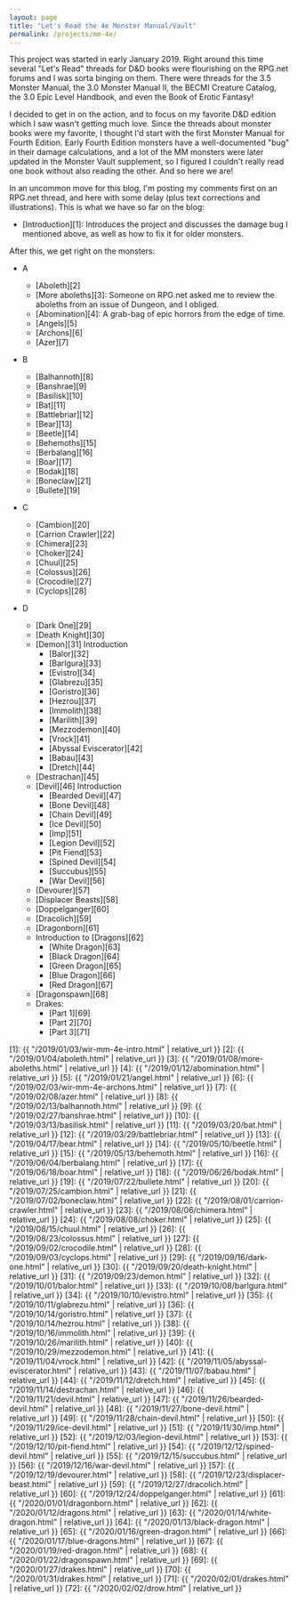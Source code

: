 ```yaml
---
layout: page
title: "Let's Read the 4e Monster Manual/Vault"
permalink: /projects/mm-4e/
---
```


This project was started in early January 2019. Right around this time several
"Let's Read" threads for D&D books were flourishing on the RPG.net forums and I
was sorta binging on them. There were threads for the 3.5 Monster Manual, the
3.0 Monster Manual II, the BECMI Creature Catalog, the 3.0 Epic Level Handbook,
and even the Book of Erotic Fantasy!

I decided to get in on the action, and to focus on my favorite D&D edition which
I saw wasn't getting much love. Since the threads about monster books were my
favorite, I thought I'd start with the first Monster Manual for Fourth
Edition. Early Fourth Edition monsters have a well-documented "bug" in their
damage calculations, and a lot of the MM monsters were later updated in the
Monster Vault supplement, so I figured I couldn't really read one book without
also reading the other. And so here we are!

In an uncommon move for this blog, I'm posting my comments first on an RPG.net
thread, and here with some delay (plus text corrections and illustrations). This
is what we have so far on the blog:

- [Introduction][1]: Introduces the project and discusses the damage bug I
mentioned above, as well as how to fix it for older monsters.

After this, we get right on the monsters:


- A
  - [Aboleth][2]
  - [More aboleths][3]: Someone on RPG.net asked me to review the aboleths from
    an issue of Dungeon, and I obliged.
  - [Abomination][4]: A grab-bag of epic horrors from the edge of time.
  - [Angels][5]
  - [Archons][6]
  - [Azer][7]

- B

  - [Balhannoth][8]
  - [Banshrae][9]
  - [Basilisk][10]
  - [Bat][11]
  - [Battlebriar][12]
  - [Bear][13]
  - [Beetle][14]
  - [Behemoths][15]
  - [Berbalang][16]
  - [Boar][17]
  - [Bodak][18]
  - [Boneclaw][21]
  - [Bullete][19]

- C

  - [Cambion][20]
  - [Carrion Crawler][22]
  - [Chimera][23]
  - [Choker][24]
  - [Chuul][25]
  - [Colossus][26]
  - [Crocodile][27]
  - [Cyclops][28]

- D
  - [Dark One][29]
  - [Death Knight][30]
  - [Demon][31] Introduction
    - [Balor][32]
    - [Barlgura][33]
    - [Evistro][34]
    - [Glabrezu][35]
    - [Goristro][36]
    - [Hezrou][37]
    - [Immolith][38]
    - [Marilith][39]
    - [Mezzodemon][40]
    - [Vrock][41]
    - [Abyssal Eviscerator][42]
    - [Babau][43]
    - [Dretch][44]
  - [Destrachan][45]
  - [Devil][46] Introduction
    - [Bearded Devil][47]
    - [Bone Devil][48]
    - [Chain Devil][49]
    - [Ice Devil][50]
    - [Imp][51]
    - [Legion Devil][52]
    - [Pit Fiend][53]
    - [Spined Devil][54]
    - [Succubus][55]
    - [War Devil][56]
  - [Devourer][57]
  - [Displacer Beasts][58]
  - [Doppelganger][60]
  - [Dracolich][59]
  - [Dragonborn][61]
  - Introduction to [Dragons][62]
    - [White Dragon][63]
    - [Black Dragon][64]
    - [Green Dragon][65]
    - [Blue Dragon][66]
    - [Red Dragon][67]
  - [Dragonspawn][68]
  - Drakes:
    - [Part 1][69]
    - [Part 2][70]
    - [Part 3][71]

[1]: {{ "/2019/01/03/wir-mm-4e-intro.html" | relative_url }}
[2]: {{ "/2019/01/04/aboleth.html" | relative_url }}
[3]: {{ "/2019/01/08/more-aboleths.html" | relative_url }}
[4]: {{ "/2019/01/12/abomination.html" | relative_url }}
[5]: {{ "/2019/01/21/angel.html" | relative_url }}
[6]: {{ "/2019/02/03/wir-mm-4e-archons.html" | relative_url }}
[7]: {{ "/2019/02/08/azer.html" | relative_url }}
[8]: {{ "/2019/02/13/balhannoth.html" | relative_url }}
[9]: {{ "/2019/02/27/banshrae.html" | relative_url }}
[10]: {{ "/2019/03/13/basilisk.html" | relative_url }}
[11]: {{ "/2019/03/20/bat.html" | relative_url }}
[12]: {{ "/2019/03/29/battlebriar.html" | relative_url }}
[13]:  {{ "/2019/04/17/bear.html" | relative_url }}
[14]: {{ "/2019/05/10/beetle.html" | relative_url }}
[15]: {{ "/2019/05/13/behemoth.html" | relative_url }}
[16]: {{ "/2019/06/04/berbalang.html" | relative_url }}
[17]: {{ "/2019/06/18/boar.html" | relative_url }}
[18]: {{ "/2019/06/26/bodak.html" | relative_url }}
[19]: {{ "/2019/07/22/bullete.html" | relative_url }}
[20]: {{ "/2019/07/25/cambion.html" | relative_url }}
[21]: {{ "/2019/07/02/boneclaw.html" | relative_url }}
[22]: {{ "/2019/08/01/carrion-crawler.html" | relative_url }}
[23]: {{ "/2019/08/06/chimera.html" | relative_url }}
[24]: {{ "/2019/08/08/choker.html" | relative_url }}
[25]: {{ "/2019/08/15/chuul.html" | relative_url }}
[26]: {{ "/2019/08/23/colossus.html" | relative_url }}
[27]: {{ "/2019/09/02/crocodile.html" | relative_url }}
[28]: {{ "/2019/09/03/cyclops.html" | relative_url }}
[29]: {{ "/2019/09/16/dark-one.html" | relative_url }}
[30]: {{ "/2019/09/20/death-knight.html" | relative_url }}
[31]: {{ "/2019/09/23/demon.html" | relative_url }}
[32]: {{ "/2019/10/01/balor.html" | relative_url }}
[33]: {{ "/2019/10/08/barlgura.html" | relative_url }}
[34]: {{ "/2019/10/10/evistro.html" | relative_url }}
[35]: {{ "/2019/10/11/glabrezu.html" | relative_url }}
[36]: {{ "/2019/10/14/goristro.html" | relative_url }}
[37]: {{ "/2019/10/14/hezrou.html" | relative_url }}
[38]: {{ "/2019/10/16/immolith.html" | relative_url }}
[39]: {{ "/2019/10/26/marilith.html" | relative_url }}
[40]: {{ "/2019/10/29/mezzodemon.html" | relative_url }}
[41]: {{ "/2019/11/04/vrock.html" | relative_url }}
[42]: {{ "/2019/11/05/abyssal-eviscerator.html" | relative_url }}
[43]: {{ "/2019/11/07/babau.html" | relative_url }}
[44]: {{ "/2019/11/12/dretch.html" | relative_url }}
[45]: {{ "/2019/11/14/destrachan.html" | relative_url }}
[46]: {{ "/2019/11/21/devil.html" | relative_url }}
[47]: {{ "/2019/11/26/bearded-devil.html" | relative_url }}
[48]: {{ "/2019/11/27/bone-devil.html" | relative_url }}
[49]: {{ "/2019/11/28/chain-devil.html" | relative_url }}
[50]: {{ "/2019/11/29/ice-devil.html" | relative_url }}
[51]: {{ "/2019/11/30/imp.html" | relative_url }}
[52]: {{ "/2019/12/03/legion-devil.html" | relative_url }}
[53]: {{ "/2019/12/10/pit-fiend.html" | relative_url }}
[54]: {{ "/2019/12/12/spined-devil.html" | relative_url }}
[55]: {{ "/2019/12/15/succubus.html" | relative_url }}
[56]: {{ "/2019/12/16/war-devil.html" | relative_url }}
[57]: {{ "/2019/12/19/devourer.html" | relative_url }}
[58]: {{ "/2019/12/23/displacer-beast.html" | relative_url }}
[59]: {{ "/2019/12/27/dracolich.html" | relative_url }}
[60]: {{ "/2019/12/24/doppelganger.html" | relative_url }}
[61]: {{ "/2020/01/01/dragonborn.html" | relative_url }}
[62]: {{ "/2020/01/12/dragons.html" | relative_url }}
[63]: {{ "/2020/01/14/white-dragon.html" | relative_url }}
[64]: {{ "/2020/01/13/black-dragon.html" | relative_url }}
[65]: {{ "/2020/01/16/green-dragon.html" | relative_url }}
[66]: {{ "/2020/01/17/blue-dragons.html" | relative_url }}
[67]: {{ "/2020/01/19/red-dragon.html" | relative_url }}
[68]: {{ "/2020/01/22/dragonspawn.html" | relative_url }}
[69]: {{ "/2020/01/27/drakes.html" | relative_url }}
[70]: {{ "/2020/01/31/drakes.html" | relative_url }}
[71]: {{ "/2020/02/01/drakes.html" | relative_url }}
[72]: {{ "/2020/02/02/drow.html" | relative_url }}
